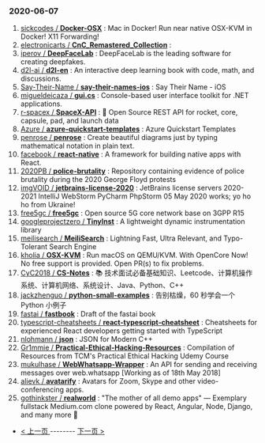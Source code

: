 ### 2020-06-07 
1. [
        sickcodes /
**Docker-OSX**](https://github.com/sickcodes/Docker-OSX) : Mac in Docker! Run near native OSX-KVM in Docker! X11 Forwarding!
1. [
        electronicarts /
**CnC_Remastered_Collection**](https://github.com/electronicarts/CnC_Remastered_Collection) : 
1. [
        iperov /
**DeepFaceLab**](https://github.com/iperov/DeepFaceLab) : DeepFaceLab is the leading software for creating deepfakes.
1. [
        d2l-ai /
**d2l-en**](https://github.com/d2l-ai/d2l-en) : An interactive deep learning book with code, math, and discussions.
1. [
        Say-Their-Name /
**say-their-names-ios**](https://github.com/Say-Their-Name/say-their-names-ios) : Say Their Name - iOS
1. [
        migueldeicaza /
**gui.cs**](https://github.com/migueldeicaza/gui.cs) : Console-based user interface toolkit for .NET applications.
1. [
        r-spacex /
**SpaceX-API**](https://github.com/r-spacex/SpaceX-API) : 🚀 Open Source REST API for rocket, core, capsule, pad, and launch data
1. [
        Azure /
**azure-quickstart-templates**](https://github.com/Azure/azure-quickstart-templates) : Azure Quickstart Templates
1. [
        penrose /
**penrose**](https://github.com/penrose/penrose) : Create beautiful diagrams just by typing mathematical notation in plain text.
1. [
        facebook /
**react-native**](https://github.com/facebook/react-native) : A framework for building native apps with React.
1. [
        2020PB /
**police-brutality**](https://github.com/2020PB/police-brutality) : Repository containing evidence of police brutality during the 2020 George Floyd protests
1. [
        imgVOID /
**jetbrains-license-2020**](https://github.com/imgVOID/jetbrains-license-2020) : JetBrains license servers 2020-2021 IntelliJ WebStorm PyCharm PhpStorm 05 May 2020 works; yo ho ho from Ukraine!
1. [
        free5gc /
**free5gc**](https://github.com/free5gc/free5gc) : Open source 5G core network base on 3GPP R15
1. [
        googleprojectzero /
**TinyInst**](https://github.com/googleprojectzero/TinyInst) : A lightweight dynamic instrumentation library
1. [
        meilisearch /
**MeiliSearch**](https://github.com/meilisearch/MeiliSearch) : Lightning Fast, Ultra Relevant, and Typo-Tolerant Search Engine
1. [
        kholia /
**OSX-KVM**](https://github.com/kholia/OSX-KVM) : Run macOS on QEMU/KVM. With OpenCore Now! No free support is provided. Open PR(s) to fix problems.
1. [
        CyC2018 /
**CS-Notes**](https://github.com/CyC2018/CS-Notes) : 📚 技术面试必备基础知识、Leetcode、计算机操作系统、计算机网络、系统设计、Java、Python、C++
1. [
        jackzhenguo /
**python-small-examples**](https://github.com/jackzhenguo/python-small-examples) : 告别枯燥，60 秒学会一个 Python 小例子
1. [
        fastai /
**fastbook**](https://github.com/fastai/fastbook) : Draft of the fastai book
1. [
        typescript-cheatsheets /
**react-typescript-cheatsheet**](https://github.com/typescript-cheatsheets/react-typescript-cheatsheet) : Cheatsheets for experienced React developers getting started with TypeScript
1. [
        nlohmann /
**json**](https://github.com/nlohmann/json) : JSON for Modern C++
1. [
        Gr1mmie /
**Practical-Ethical-Hacking-Resources**](https://github.com/Gr1mmie/Practical-Ethical-Hacking-Resources) : Compilation of Resources from TCM's Practical Ethical Hacking Udemy Course
1. [
        mukulhase /
**WebWhatsapp-Wrapper**](https://github.com/mukulhase/WebWhatsapp-Wrapper) : An API for sending and receiving messages over web.whatsapp [Working as of 18th May 2018]
1. [
        alievk /
**avatarify**](https://github.com/alievk/avatarify) : Avatars for Zoom, Skype and other video-conferencing apps.
1. [
        gothinkster /
**realworld**](https://github.com/gothinkster/realworld) : "The mother of all demo apps" — Exemplary fullstack Medium.com clone powered by React, Angular, Node, Django, and many more 🏅 

- [ < 上一页 ](https://github.com/able8/github-trending-daily-record/blob/master/2020-06-06.md) -------- [ 下一页 > ](https://github.com/able8/github-trending-daily-record/blob/master/2020-06-08.md)